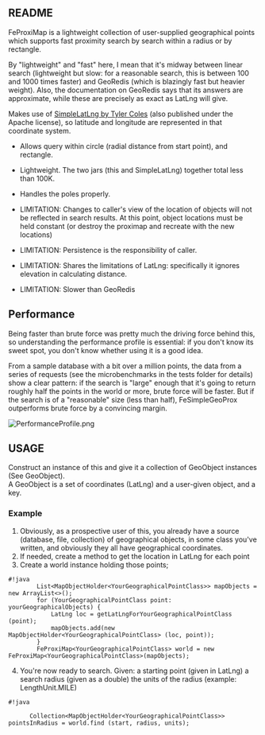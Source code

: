 ## README ##


FeProxiMap is a lightweight collection of user-supplied geographical points which supports fast proximity search by search within a radius or by rectangle.  

By "lightweight" and "fast" here, I mean that it's midway between linear search (lightweight but slow: for a reasonable search, this is between 100 and 1000 times faster) and GeoRedis (which is blazingly fast but heavier weight).  Also, the documentation on GeoRedis says that its answers are approximate, while these are precisely as exact as LatLng will give.

Makes use of [SimpleLatLng by Tyler Coles](https://github.com/JavadocMD/simplelatlng) (also published under the Apache license), so latitude and longitude are represented in that coordinate system.


* Allows query within circle (radial distance from start point), and rectangle.
* Lightweight. The two jars (this and SimpleLatLng) together total less than 100K.
* Handles the poles properly.

* LIMITATION: Changes to caller's view of the location of objects will not be reflected in search results.  At this point, object locations must be held constant (or destroy the proximap and recreate with the new locations)
* LIMITATION: Persistence is the responsibility of caller.
* LIMITATION: Shares the limitations of LatLng: specifically it ignores elevation in calculating distance.
* LIMITATION: Slower than GeoRedis


## Performance ##
Being faster than brute force was pretty much the driving force behind this, so understanding the performance profile is essential: if you don't know its sweet spot, you don't know whether using it is a good idea.

From a sample database with a bit over a million points, the data from a series of requests (see the microbenchmarks in the tests folder for details) show a clear pattern:  if the search is "large" enough that it's going to return roughly half the points in the world or more, brute force will be faster.   But if the search is of a "reasonable" size (less than half), FeSimpleGeoProx outperforms brute force by a convincing margin.

![PerformanceProfile.png](https://bitbucket.org/repo/yaG8K9/images/152946229-PerformanceProfile.png)

## USAGE ##

Construct an instance of this and give it a collection of GeoObject instances (See GeoObject).  
A GeoObject is a set of coordinates (LatLng) and a user-given object, and a key.

### Example ###
1. Obviously, as a prospective user of this, you already have a source (database, file, collection) of geographical objects, in some class you've written, and obviously they all have geographical coordinates.
2. If needed, create a method to get the location in LatLng for each point
3. Create a world instance holding those points;
    
```
#!java
		List<MapObjectHolder<YourGeographicalPointClass>> mapObjects = new ArrayList<>();
		for (YourGeographicalPointClass point: yourGeographicalObjects) {
			LatLng loc = getLatLngForYourGeographicalPointClass (point);
			mapObjects.add(new MapObjectHolder<YourGeographicalPointClass> (loc, point));
		}
		FeProxiMap<YourGeographicalPointClass> world = new FeProxiMap<YourGeographicalPointClass>(mapObjects);
```
		    
4. You're now ready to search.  Given:
    	 a starting point (given in LatLng)
    	 a search radius (given as a double)
    	 the units of the radius (example: LengthUnit.MILE)
    	 

```
#!java

      Collection<MapObjectHolder<YourGeographicalPointClass>> pointsInRadius = world.find (start, radius, units);

```
		